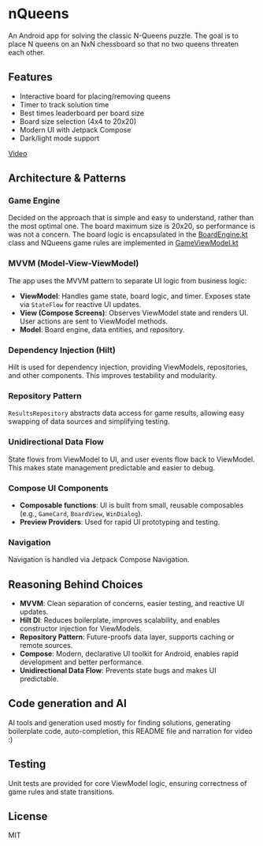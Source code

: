 # nQueens

An Android app for solving the classic N-Queens puzzle. The goal is to place N queens on an NxN chessboard so that no two queens threaten each other.

## Features

- Interactive board for placing/removing queens
- Timer to track solution time
- Best times leaderboard per board size
- Board size selection (4x4 to 20x20)
- Modern UI with Jetpack Compose
- Dark/light mode support

[Video](nqueens_demo.mp4)

## Architecture & Patterns

### Game Engine

Decided on the approach that is simple and easy to understand, rather than the most optimal one. The board maximum size is 20x20, so performance is was not a concern.
The board logic is encapsulated in the [BoardEngine.kt](java/com/jarosz/szymon/nqueens/board/BoardEngine.kt) class and NQueens game rules are implemented in [GameViewModel.kt](java/com/jarosz/szymon/nqueens/ui/game/GameViewModel.kt)

### MVVM (Model-View-ViewModel)

The app uses the MVVM pattern to separate UI logic from business logic:

- **ViewModel**: Handles game state, board logic, and timer. Exposes state via `StateFlow` for reactive UI updates.
- **View (Compose Screens)**: Observes ViewModel state and renders UI. User actions are sent to ViewModel methods.
- **Model**: Board engine, data entities, and repository.

### Dependency Injection (Hilt)

Hilt is used for dependency injection, providing ViewModels, repositories, and other components. This improves testability and modularity.

### Repository Pattern

`ResultsRepository` abstracts data access for game results, allowing easy swapping of data sources and simplifying testing.

### Unidirectional Data Flow

State flows from ViewModel to UI, and user events flow back to ViewModel. This makes state management predictable and easier to debug.

### Compose UI Components

- **Composable functions**: UI is built from small, reusable composables (e.g., `GameCard`, `BoardView`, `WinDialog`).
- **Preview Providers**: Used for rapid UI prototyping and testing.

### Navigation

Navigation is handled via Jetpack Compose Navigation.

## Reasoning Behind Choices

- **MVVM**: Clean separation of concerns, easier testing, and reactive UI updates.
- **Hilt DI**: Reduces boilerplate, improves scalability, and enables constructor injection for ViewModels.
- **Repository Pattern**: Future-proofs data layer, supports caching or remote sources.
- **Compose**: Modern, declarative UI toolkit for Android, enables rapid development and better performance.
- **Unidirectional Data Flow**: Prevents state bugs and makes UI predictable.

## Code generation and AI

AI tools and generation used mostly for finding solutions, generating boilerplate code, auto-completion, this README file and narration for video :) 

## Testing

Unit tests are provided for core ViewModel logic, ensuring correctness of game rules and state transitions.

## License

MIT
